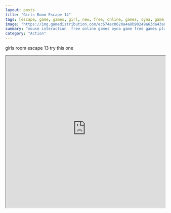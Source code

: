 ```yaml
---
layout: posts
title: "Girls Room Escape 14"
tags: [escape, game, games, girl, new, free, online, games, oyna, game, free, games, play, play, games]
image: "https://img.gamedistribution.com/ec674ec0620a4a8b90249a63da43a0f6.jpg"
summary: "mouse interaction  free online games oyna game free games play play games"
category: "Action"
---
```


girls room escape 13 try this one

<iframe width="100%" height="480px;" src="https://flash.gamedistribution.com?game=ec674ec0620a4a8b90249a63da43a0f6"></iframe>